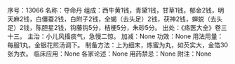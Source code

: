 序号：13066
名称：夺命丹
组成：西牛黄1钱，青黛1钱，甘草1钱，郁金2钱，明天麻2钱，白僵蚕2钱，白附子2钱，全蝎（去头足）2钱，茯神2钱，蝉蜕（去头足）2钱，陈胆星2钱，钩藤钩5分，桔梗5分，朱砂5分。
出处：《疡医大全》卷三十三。
主治：小儿风搐痰气，急慢二惊。
加减：None
功效：None
用法用量：每服1丸，金银花煎汤调下。
制备方法：上为细末，炼蜜为丸，如芡实大，金箔30张为衣。
临床应用：None
各家论述：None
用药禁忌：None
附注：None
